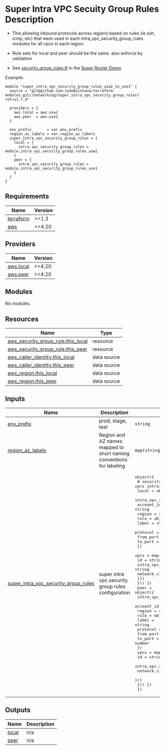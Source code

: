 # Super Intra VPC Secuity Group Rules Description
- This allowing inbound protocols across regions based on rules (ie ssh, icmp, etc) that
  were used in each intra\_vpc\_security\_group\_rules modules for all vpcs in each region.
- Rule sets for local and peer should be the same. also enforce by validation

- See [security\_group\_rules.tf](https://github.com/JudeQuintana/terraform-main/blob/main/super_router_demo/security_group_rules.tf) in the [Super Router Demo](https://github.com/JudeQuintana/terraform-main/tree/main/super_router_demo).

Example:
```
module "super_intra_vpc_security_group_rules_usw2_to_use1" {
  source = "git@github.com:JudeQuintana/terraform-modules.git//networking/super_intra_vpc_security_group_rules?ref=v1.7.4"

  providers = {
    aws.local = aws.usw2
    aws.peer  = aws.use1
  }

  env_prefix       = var.env_prefix
  region_az_labels = var.region_az_labels
  super_intra_vpc_security_group_rules = {
    local = {
      intra_vpc_security_group_rules = module.intra_vpc_security_group_rules_usw2
    }
    peer = {
      intra_vpc_security_group_rules = module.intra_vpc_security_group_rules_use1
    }
  }
}
```

## Requirements

| Name | Version |
|------|---------|
| <a name="requirement_terraform"></a> [terraform](#requirement\_terraform) | >=1.3 |
| <a name="requirement_aws"></a> [aws](#requirement\_aws) | >=4.20 |

## Providers

| Name | Version |
|------|---------|
| <a name="provider_aws.local"></a> [aws.local](#provider\_aws.local) | >=4.20 |
| <a name="provider_aws.peer"></a> [aws.peer](#provider\_aws.peer) | >=4.20 |

## Modules

No modules.

## Resources

| Name | Type |
|------|------|
| [aws_security_group_rule.this_local](https://registry.terraform.io/providers/hashicorp/aws/latest/docs/resources/security_group_rule) | resource |
| [aws_security_group_rule.this_peer](https://registry.terraform.io/providers/hashicorp/aws/latest/docs/resources/security_group_rule) | resource |
| [aws_caller_identity.this_local](https://registry.terraform.io/providers/hashicorp/aws/latest/docs/data-sources/caller_identity) | data source |
| [aws_caller_identity.this_peer](https://registry.terraform.io/providers/hashicorp/aws/latest/docs/data-sources/caller_identity) | data source |
| [aws_region.this_local](https://registry.terraform.io/providers/hashicorp/aws/latest/docs/data-sources/region) | data source |
| [aws_region.this_peer](https://registry.terraform.io/providers/hashicorp/aws/latest/docs/data-sources/region) | data source |

## Inputs

| Name | Description | Type | Default | Required |
|------|-------------|------|---------|:--------:|
| <a name="input_env_prefix"></a> [env\_prefix](#input\_env\_prefix) | prod, stage, test | `string` | n/a | yes |
| <a name="input_region_az_labels"></a> [region\_az\_labels](#input\_region\_az\_labels) | Region and AZ names mapped to short naming conventions for labeling | `map(string)` | n/a | yes |
| <a name="input_super_intra_vpc_security_group_rules"></a> [super\_intra\_vpc\_security\_group\_rules](#input\_super\_intra\_vpc\_security\_group\_rules) | super intra vpc security group rules configuration | <pre>object({<br>    # security rule object to allow inbound across vpcs intra-vpc security group<br>    local = object({<br>      intra_vpc_security_group_rules = map(object({<br>        account_id = string<br>        region     = string<br>        rule = object({<br>          label     = string<br>          protocol  = string<br>          from_port = number<br>          to_port   = number<br>        })<br>        vpcs = map(object({<br>          id                          = string<br>          intra_vpc_security_group_id = string<br>          network_cidr                = string<br>        }))<br>    })) })<br>    peer = object({<br>      intra_vpc_security_group_rules = map(object({<br>        account_id = string<br>        region     = string<br>        rule = object({<br>          label     = string<br>          protocol  = string<br>          from_port = number<br>          to_port   = number<br>        })<br>        vpcs = map(object({<br>          id                          = string<br>          intra_vpc_security_group_id = string<br>          network_cidr                = string<br>        }))<br>    })) })<br>  })</pre> | n/a | yes |

## Outputs

| Name | Description |
|------|-------------|
| <a name="output_local"></a> [local](#output\_local) | n/a |
| <a name="output_peer"></a> [peer](#output\_peer) | n/a |
